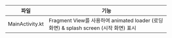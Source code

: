 | 파일 | 기능 |
| -------- | -------- |
| MainActivity.kt   | Fragment View를 사용하여 animated loader (로딩 화면) & splash screen (시작 화면) 표시   |

